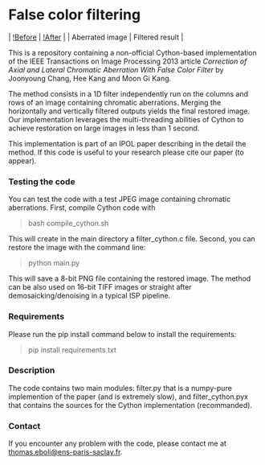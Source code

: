 
# False color filtering

| [!Before](/images/teaser_blurry.png) | [!After](images/teaser_restored.png) |
| Aberrated image | Filtered result |

This is a repository containing a non-official Cython-based implementation of the IEEE Transactions on Image
Processing 2013 article *Correction of Axial and Lateral Chromatic Aberration With False Color Filter* by
Joonyoung Chang, Hee Kang and Moon Gi Kang.

The method consists in a 1D filter independently run on the columns and rows of an image containing chromatic 
aberrations. Merging the horizontally and vertically filtered outputs yields the final restored image. Our
implementation leverages the multi-threading abilities of Cython to achieve restoration on large images in less
than 1 second.

This implementation is part of an IPOL paper describing in the detail the method. If this code is useful to your 
research please cite our paper  (to appear).

### Testing the code

You can test the code with a test JPEG image containing chromatic aberrations. First, compile Cython code with
> bash compile_cython.sh


This will create in the main directory a filter_cython.c file. Second, you can restore the image with the command line:
> python main.py

This will save a 8-bit PNG file containing the restored image. The method can be also used on 16-bit TIFF images
or straight after demosaicking/denoising in a typical ISP pipeline.

### Requirements

Please run the pip install command below to install the requirements:
> pip install requirements.txt

### Description

The code contains two main modules: filter.py that is a numpy-pure implemention of the paper (and is extremely slow),
and filter_cython.pyx that contains the sources for the Cython implementation (recommanded).


### Contact 

If you encounter any problem with the code, please contact me at <thomas.eboli@ens-paris-saclay.fr>.
